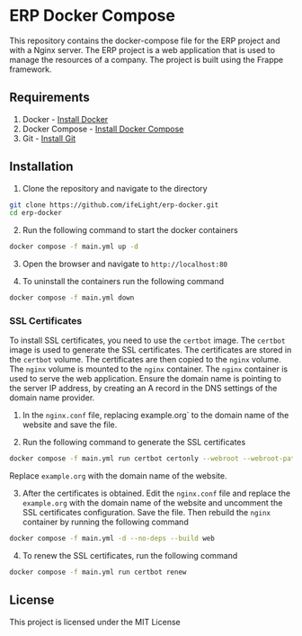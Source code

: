 # ERP Docker Compose

This repository contains the docker-compose file for the ERP project and with a Nginx server. The ERP project is a web application that is used to manage the resources of a company. The project is built using the Frappe framework.

## Requirements

1. Docker - [Install Docker](https://docs.docker.com/get-docker/)
2. Docker Compose - [Install Docker Compose](https://docs.docker.com/compose/install/)
3. Git - [Install Git](https://git-scm.com/book/en/v2/Getting-Started-Installing-Git)

## Installation

1. Clone the repository and navigate to the directory

```bash
git clone https://github.com/ifeLight/erp-docker.git
cd erp-docker
```

2. Run the following command to start the docker containers

```bash
docker compose -f main.yml up -d
```

3. Open the browser and navigate to `http://localhost:80`

4. To uninstall the containers run the following command

```bash
docker compose -f main.yml down
```

### SSL Certificates

To install SSL certificates, you need to use the `certbot` image. The `certbot` image is used to generate the SSL certificates. The certificates are stored in the `certbot` volume. The certificates are then copied to the `nginx` volume. The `nginx` volume is mounted to the `nginx` container. The `nginx` container is used to serve the web application. Ensure the domain name is pointing to the server IP address, by creating an A record in the DNS settings of the domain name provider.

1. In the `nginx.conf` file, replacing example.org` to the domain name of the website and save the file.

2. Run the following command to generate the SSL certificates

```bash
docker compose -f main.yml run certbot certonly --webroot --webroot-path=/var/www/certbot -d example.org -d www.example.org
```

Replace `example.org` with the domain name of the website.

3. After the certificates is obtained. Edit the `nginx.conf` file and replace the `example.org` with the domain name of the website and uncomment the SSL certificates configuration. Save the file. Then rebuild the `nginx` container by running the following command

```bash
docker compose -f main.yml -d --no-deps --build web
```

4. To renew the SSL certificates, run the following command

```bash
docker compose -f main.yml run certbot renew
```

## License

This project is licensed under the MIT License
